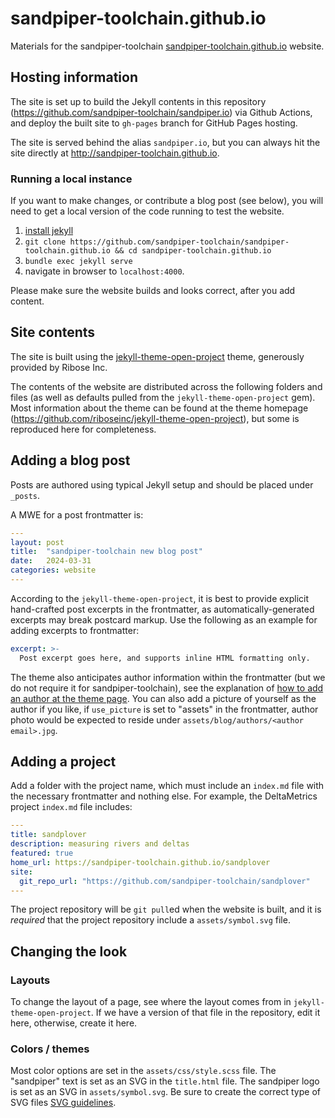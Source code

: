 # sandpiper-toolchain.github.io

Materials for the sandpiper-toolchain [sandpiper-toolchain.github.io](https://sandpiper-toolchain.github.io) website.


## Hosting information

The site is set up to build the Jekyll contents in this repository (https://github.com/sandpiper-toolchain/sandpiper.io) via Github Actions, and deploy the built site to `gh-pages` branch for GitHub Pages hosting.

The site is served behind the alias `sandpiper.io`, but you can always hit the site directly at http://sandpiper-toolchain.github.io.


### Running a local instance

If you want to make changes, or contribute a blog post (see below), you will need to get a local version of the code running to test the website.

1. [install jekyll](https://jekyllrb.com/docs/installation/)
1. `git clone https://github.com/sandpiper-toolchain/sandpiper-toolchain.github.io && cd sandpiper-toolchain.github.io`
1. `bundle exec jekyll serve`
1. navigate in browser to `localhost:4000`. 

Please make sure the website builds and looks correct, after you add content.


## Site contents

The site is built using the [jekyll-theme-open-project](https://github.com/riboseinc/jekyll-theme-open-project) theme, generously provided by Ribose Inc.

The contents of the website are distributed across the following folders and files (as well as defaults pulled from the `jekyll-theme-open-project` gem).
Most information about the theme can be found at the theme homepage (https://github.com/riboseinc/jekyll-theme-open-project), but some is reproduced here for completeness.


## Adding a blog post

Posts are authored using typical Jekyll setup and should be placed under `_posts`.

A MWE for a post frontmatter is:

```yaml
---
layout: post
title:  "sandpiper-toolchain new blog post"
date:   2024-03-31
categories: website
---
```

According to the `jekyll-theme-open-project`, it is best to provide explicit hand-crafted post excerpts in the frontmatter, as automatically-generated excerpts may break postcard markup.
Use the following as an example for adding excerpts to frontmatter:

```yaml
excerpt: >-
  Post excerpt goes here, and supports inline HTML formatting only.
```

The theme also anticipates author information within the frontmatter (but we do not require it for sandpiper-toolchain), see the explanation of [how to add an author at the theme page](https://github.com/riboseinc/jekyll-theme-open-project#posts). 
You can also add a picture of yourself as the author if you like, if `use_picture` is set to "assets" in the frontmatter, author photo would be expected to reside under `assets/blog/authors/<author email>.jpg`.



## Adding a project

Add a folder with the project name, which must include an `index.md` file with the necessary frontmatter and nothing else. 
For example, the DeltaMetrics project `index.md` file includes: 

```yaml
---
title: sandplover
description: measuring rivers and deltas
featured: true
home_url: https://sandpiper-toolchain.github.io/sandplover
site:
  git_repo_url: "https://github.com/sandpiper-toolchain/sandplover"
---
```

The project repository will be `git pull`ed when the website is built, and it is *required* that the project repository include a `assets/symbol.svg` file.



## Changing the look

### Layouts 

To change the layout of a page, see where the layout comes from in `jekyll-theme-open-project`. 
If we have a version of that file in the repository, edit it here, otherwise, create it here.

### Colors / themes

Most color options are set in the `assets/css/style.scss` file.
The "sandpiper" text is set as an SVG in the `title.html` file.
The sandpiper logo is set as an SVG in `assets/symbol.svg`.
Be sure to create the correct type of SVG files [SVG guidelines](https://github.com/riboseinc/jekyll-theme-open-project#svg-guidelines).
